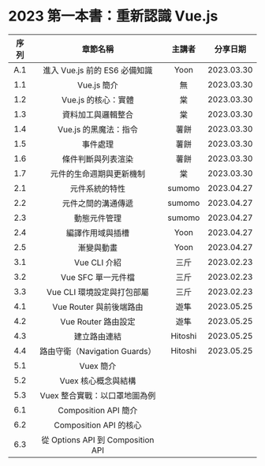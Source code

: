 # 2023 第一本書：重新認識 Vue.js

|  序列   | 章節名稱  | 主講者 | 分享日期 |
|  :----:  | :----:  | :----: | :----:  |
| A.1 | 進入 Vue.js 前的 ES6 必備知識 | Yoon | 2023.03.30 |
| 1.1 | Vue.js 簡介 | 無 | 2023.03.30 |
| 1.2 | Vue.js 的核心：實體 | 棠 | 2023.03.30 |
| 1.3 | 資料加工與邏輯整合 | 棠 | 2023.03.30 |
| 1.4 | Vue.js 的黑魔法：指令 | 薯餅 | 2023.03.30 |
| 1.5 | 事件處理 | 薯餅 | 2023.03.30 |
| 1.6 | 條件判斷與列表渲染 | 薯餅 | 2023.03.30 |
| 1.7 | 元件的生命週期與更新機制 | 棠 | 2023.03.30 |
| 2.1 | 元件系統的特性 | sumomo | 2023.04.27 |
| 2.2 | 元件之間的溝通傳遞 | sumomo | 2023.04.27 |
| 2.3 | 動態元件管理 | sumomo | 2023.04.27 |
| 2.4 | 編譯作用域與插槽 | Yoon | 2023.04.27 |
| 2.5 | <transition> 漸變與動畫 | Yoon | 2023.04.27 |
| 3.1 | Vue CLI 介紹 | 三斤 | 2023.02.23 |
| 3.2 | Vue SFC 單一元件檔 | 三斤 | 2023.02.23 |
| 3.3 | Vue CLI 環境設定與打包部屬 | 三斤 | 2023.02.23 |
| 4.1 | Vue Router 與前後端路由 | 遊隼 | 2023.05.25 |
| 4.2 | Vue Router 路由設定 | 遊隼 | 2023.05.25 |
| 4.3 | <router-link> 建立路由連結 | Hitoshi | 2023.05.25 |
| 4.4 | 路由守衛（Navigation Guards） | Hitoshi | 2023.05.25 |
| 5.1 | Vuex 簡介 |  |  |
| 5.2 | Vuex 核心概念與結構 |  |  |
| 5.3 | Vuex 整合實戰：以口罩地圖為例 |  |  |
| 6.1 | Composition API 簡介 |  |  |
| 6.2 | Composition API 的核心 |  |  |
| 6.3 | 從 Options API 到 Composition API |  |  |
